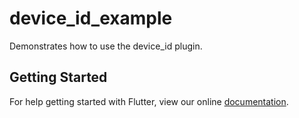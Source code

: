 # device_id_example

Demonstrates how to use the device_id plugin.

## Getting Started

For help getting started with Flutter, view our online
[documentation](https://flutter.io/).

